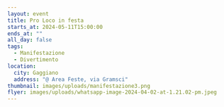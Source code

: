 ```yaml
---
layout: event
title: Pro Loco in festa
starts_at: 2024-05-11T15:00:00
ends_at: ""
all_day: false
tags:
  - Manifestazione
  - Divertimento
location:
  city: Gaggiano
  address: "@ Area Feste, via Gramsci"
thumbnail: images/uploads/manifestazione3.png
flyer: images/uploads/whatsapp-image-2024-04-02-at-1.21.02-pm.jpeg
---
```

